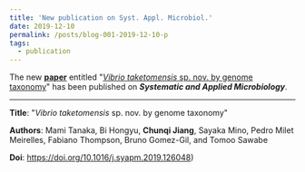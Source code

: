 ```yaml
---
title: 'New publication on Syst. Appl. Microbiol.'
date: 2019-12-10
permalink: /posts/blog-001-2019-12-10-p
tags:
  - publication
---
```


The new [**paper**](https://doi.org/10.1016/j.syapm.2019.126048) entitled "<ins>*Vibrio taketomensis* sp. nov. by genome taxonomy</ins>" has been published on ***Systematic and Applied Microbiology***.
***

**Title**: "*Vibrio taketomensis* sp. nov. by genome taxonomy"

**Authors**: Mami Tanaka, Bi Hongyu, **Chunqi Jiang**, Sayaka Mino, Pedro Milet Meirelles, Fabiano Thompson, Bruno Gomez-Gil, and Tomoo Sawabe

**Doi**: https://doi.org/10.1016/j.syapm.2019.126048)
